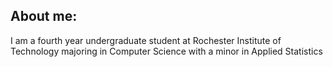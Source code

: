 ## About me:

I am a fourth year undergraduate student at Rochester Institute of Technology majoring in Computer Science with a minor in Applied Statistics